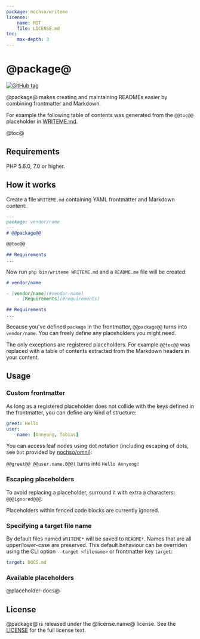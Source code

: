 ```yaml
---
package: nochso/writeme
license:
    name: MIT
    file: LICENSE.md
toc:
    max-depth: 3
---
```

# @package@

[![GitHub tag](https://img.shields.io/github/tag/@package@.svg)](https://github.com/@package@/releases)

@package@ makes creating and maintaining READMEs easier by combining frontmatter and Markdown.

For example the following table of contents was generated from the `@@toc@@` placeholder in [WRITEME.md](WRITEME.md).

@toc@

## Requirements
PHP 5.6.0, 7.0 or higher.

## How it works
Create a file `WRITEME.md` containing YAML frontmatter and Markdown content:

```markdown
---
package: vendor/name
---
# @@package@@

@@toc@@

## Requirements
...
```

Now run `php bin/writeme WRITEME.md` and a `README.me` file will be created:

```markdown
# vendor/name

- [vendor/name](#vendor-name)
    - [Requirements](#requirements)

## Requirements
...
```

Because you've defined `package` in the frontmatter, `@@package@@` turns into `vendor/name`. You can freely define any
placeholders you might need.

The only exceptions are registered placeholders. For example `@@toc@@` was replaced with a table of contents extracted
from the Markdown headers in your content.

## Usage

### Custom frontmatter
As long as a registered placeholder does not collide with the keys defined in the frontmatter, you can define any kind
of structure:
```yaml
greet: Hello
user:
    name: [Annyong, Tobias]
```
You can access leaf nodes using dot notation (including escaping of dots, see `Dot` provided by [nochso/omni](https://github.com/nochso/omni)):

`@@greet@@ @@user.name.0@@!` turns into `Hello Annyong!`

### Escaping placeholders
To avoid replacing a placeholder, surround it with extra `@` characters: `@@@ignored@@@`.

Placeholders within fenced code blocks are currently ignored.

### Specifying a target file name

By default files named `WRITEME*` will be saved to `README*`. Names that are all upper/lower-case are preserved.
This default behaviour can be overriden using the CLI option `--target <filename>` or frontmatter key `target`:

```yaml
target: DOCS.md
```

### Available placeholders
@placeholder-docs@

## License
@package@ is released under the @license.name@ license. See the [LICENSE](@license.file@) for the full license text.
